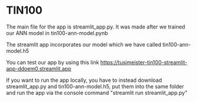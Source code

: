 # TIN100

The main file for the app is streamlit_app.py. It was made after we trained our ANN model in tin100-ann-model.pynb

The streamlit app incorporates our model which we have called tin100-ann-model.h5

You can test our app by using this link https://tusjmeister-tin100-streamlit-app-ddoem0.streamlit.app

If you want to run the app locally, you have to instead download streamlit_app.py and tin100-ann-model.h5, put them into the same folder
and run the app via the console command "streamlit run streamlit_app.py"
